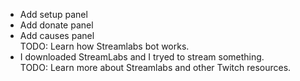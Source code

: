 - Add setup panel  
- Add donate panel  
- Add causes panel  
TODO: Learn how Streamlabs bot works.  
- I downloaded StreamLabs and I tryed to stream something.  
TODO: Learn more about Streamlabs and other Twitch resources.  
